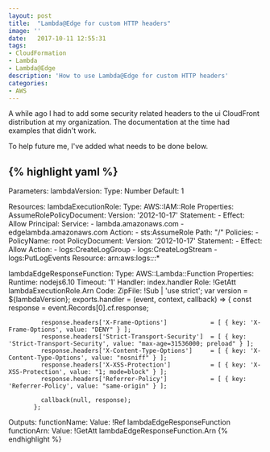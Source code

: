 ```yaml
---
layout: post
title:  "Lambda@Edge for custom HTTP headers"
image: ''
date:   2017-10-11 12:55:31
tags:
- CloudFormation
- Lambda
- Lambda@Edge
description: 'How to use Lambda@Edge for custom HTTP headers'
categories:
- AWS
---
```

A while ago I had to add some security related headers to the ui CloudFront distribution at my organization.  The documentation at the time had examples that didn't work.

To help future me, I've added what needs to be done below.

{% highlight yaml %}
---
Parameters:
  lambdaVersion:
    Type: Number
    Default: 1

Resources:
  lambdaExecutionRole:
    Type: AWS::IAM::Role
    Properties:
      AssumeRolePolicyDocument:
        Version: '2012-10-17'
        Statement:
        - Effect: Allow
          Principal:
            Service:
              - lambda.amazonaws.com
              - edgelambda.amazonaws.com
          Action:
            - sts:AssumeRole
      Path: "/"
      Policies:
      - PolicyName: root
        PolicyDocument:
          Version: '2012-10-17'
          Statement:
          - Effect: Allow
            Action:
              - logs:CreateLogGroup
              - logs:CreateLogStream
              - logs:PutLogEvents
            Resource: arn:aws:logs:*:*:*

  lambdaEdgeResponseFunction:
    Type: AWS::Lambda::Function
    Properties:
      Runtime: nodejs6.10
      Timeout: '1'
      Handler: index.handler
      Role: !GetAtt lambdaExecutionRole.Arn
      Code:
        ZipFile: !Sub |
          'use strict';
           var version = ${lambdaVersion};
           exports.handler = (event, context, callback) => {
             const response = event.Records[0].cf.response;

             response.headers['X-Frame-Options']            = [ { key: 'X-Frame-Options', value: "DENY" } ];
             response.headers['Strict-Transport-Security']  = [ { key: 'Strict-Transport-Security', value: "max-age=31536000; preload" } ];
             response.headers['X-Content-Type-Options']     = [ { key: 'X-Content-Type-Options', value: "nosniff" } ];
             response.headers['X-XSS-Protection']           = [ { key: 'X-XSS-Protection', value: "1; mode=block" } ];
             response.headers['Referrer-Policy']            = [ { key: 'Referrer-Policy', value: "same-origin" } ];

             callback(null, response);
           };

Outputs:
  functionName:
    Value: !Ref lambdaEdgeResponseFunction
  functionArn:
    Value: !GetAtt lambdaEdgeResponseFunction.Arn
{% endhighlight %}

